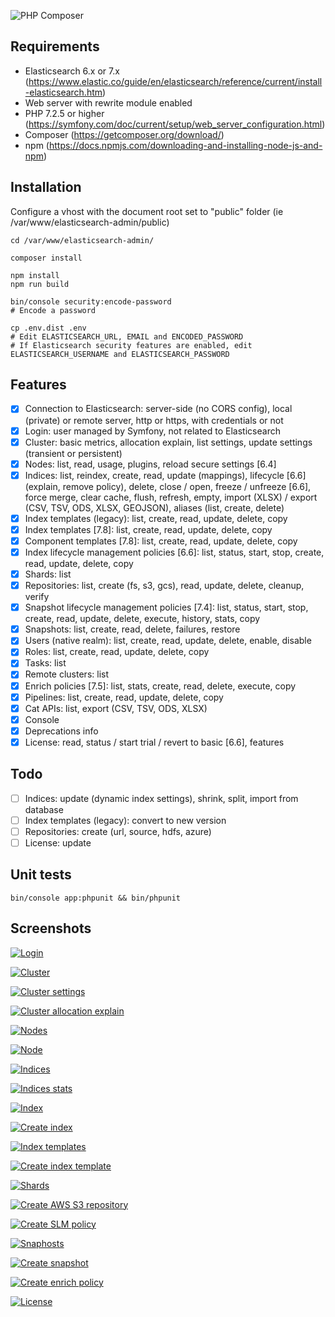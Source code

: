 ![PHP Composer](https://github.com/stephanediondev/elasticsearch-admin/workflows/PHP%20Composer/badge.svg)

## Requirements

- Elasticsearch 6.x or 7.x (https://www.elastic.co/guide/en/elasticsearch/reference/current/install-elasticsearch.htm)
- Web server with rewrite module enabled
- PHP 7.2.5 or higher (https://symfony.com/doc/current/setup/web_server_configuration.html)
- Composer (https://getcomposer.org/download/)
- npm (https://docs.npmjs.com/downloading-and-installing-node-js-and-npm)

## Installation

Configure a vhost with the document root set to "public" folder (ie /var/www/elasticsearch-admin/public)

```
cd /var/www/elasticsearch-admin/

composer install

npm install
npm run build

bin/console security:encode-password
# Encode a password

cp .env.dist .env
# Edit ELASTICSEARCH_URL, EMAIL and ENCODED_PASSWORD
# If Elasticsearch security features are enabled, edit ELASTICSEARCH_USERNAME and ELASTICSEARCH_PASSWORD
```

## Features

- [x] Connection to Elasticsearch: server-side (no CORS config), local (private) or remote server, http or https, with credentials or not
- [x] Login: user managed by Symfony, not related to Elasticsearch
- [x] Cluster: basic metrics, allocation explain, list settings, update settings (transient or persistent)
- [x] Nodes: list, read, usage, plugins, reload secure settings [6.4]
- [x] Indices: list, reindex, create, read, update (mappings), lifecycle [6.6] (explain, remove policy), delete, close / open, freeze / unfreeze [6.6], force merge, clear cache, flush, refresh, empty, import (XLSX) / export (CSV, TSV, ODS, XLSX, GEOJSON), aliases (list, create, delete)
- [x] Index templates (legacy): list, create, read, update, delete, copy
- [x] Index templates [7.8]: list, create, read, update, delete, copy
- [x] Component templates [7.8]: list, create, read, update, delete, copy
- [x] Index lifecycle management policies [6.6]: list, status, start, stop, create, read, update, delete, copy
- [x] Shards: list
- [x] Repositories: list, create (fs, s3, gcs), read, update, delete, cleanup, verify
- [x] Snapshot lifecycle management policies [7.4]: list, status, start, stop, create, read, update, delete, execute, history, stats, copy
- [x] Snapshots: list, create, read, delete, failures, restore
- [x] Users (native realm): list, create, read, update, delete, enable, disable
- [x] Roles: list, create, read, update, delete, copy
- [x] Tasks: list
- [x] Remote clusters: list
- [x] Enrich policies [7.5]: list, stats, create, read, delete, execute, copy
- [x] Pipelines: list, create, read, update, delete, copy
- [x] Cat APIs: list, export (CSV, TSV, ODS, XLSX)
- [x] Console
- [x] Deprecations info
- [x] License: read, status / start trial / revert to basic [6.6], features

## Todo

- [ ] Indices: update (dynamic index settings), shrink, split, import from database
- [ ] Index templates (legacy): convert to new version
- [ ] Repositories: create (url, source, hdfs, azure)
- [ ] License: update

## Unit tests

```
bin/console app:phpunit && bin/phpunit
```

## Screenshots

[![Login](assets/images/resized-login.png)](assets/images/original-login.png)

[![Cluster](assets/images/resized-cluster.png)](assets/images/original-cluster.png)

[![Cluster settings](assets/images/resized-cluster-settings.png)](assets/images/original-cluster-settings.png)

[![Cluster allocation explain](assets/images/resized-cluster-allocation-explain.png)](assets/images/original-cluster-allocation-explain.png)

[![Nodes](assets/images/resized-nodes.png)](assets/images/original-nodes.png)

[![Node](assets/images/resized-node.png)](assets/images/original-node.png)

[![Indices](assets/images/resized-indices.png)](assets/images/original-indices.png)

[![Indices stats](assets/images/resized-indices-stats.png)](assets/images/original-indices-stats.png)

[![Index](assets/images/resized-index.png)](assets/images/original-index.png)

[![Create index](assets/images/resized-index-create.png)](assets/images/original-index-create.png)

[![Index templates](assets/images/resized-index-templates.png)](assets/images/original-index-templates.png)

[![Create index template](assets/images/resized-index-template-create.png)](assets/images/original-index-template-create.png)

[![Shards](assets/images/resized-shards.png)](assets/images/original-shards.png)

[![Create AWS S3 repository](assets/images/resized-repository-create-s3.png)](assets/images/original-repository-create-s3.png)

[![Create SLM policy](assets/images/resized-slm-policy-create.png)](assets/images/original-slm-policy-create.png)

[![Snaphosts](assets/images/resized-snapshots.png)](assets/images/original-snapshots.png)

[![Create snapshot](assets/images/resized-snapshot-create.png)](assets/images/original-snapshot-create.png)

[![Create enrich policy](assets/images/resized-enrich-create.png)](assets/images/original-enrich-create.png)

[![License](assets/images/resized-license.png)](assets/images/original-license.png)
